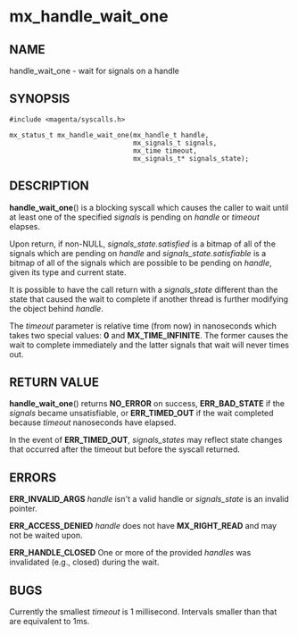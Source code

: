 # mx_handle_wait_one

## NAME

handle_wait_one - wait for signals on a handle

## SYNOPSIS

```
#include <magenta/syscalls.h>

mx_status_t mx_handle_wait_one(mx_handle_t handle,
                               mx_signals_t signals,
                               mx_time timeout,
                               mx_signals_t* signals_state);
```

## DESCRIPTION

**handle_wait_one**() is a blocking syscall which causes the caller to
wait until at least one of the specified *signals* is pending on *handle*
or *timeout* elapses.

Upon return, if non-NULL, *signals_state.satisfied* is a bitmap of all of the
signals which are pending on *handle* and *signals_state.satisfiable* is a
bitmap of all of the signals which are possible to be pending on *handle*, given
its type and current state.

It is possible to have the call return with a *signals_state* different than the
state that caused the wait to complete if another thread is further modifying
the object behind *handle*.

The *timeout* parameter is relative time (from now) in nanoseconds which
takes two special values: **0** and **MX_TIME_INFINITE**. The former causes
the wait to complete immediately and the latter signals that wait will
never times out.

## RETURN VALUE

**handle_wait_one**() returns **NO_ERROR** on success, **ERR_BAD_STATE** if the
*signals* became unsatisfiable, or **ERR_TIMED_OUT** if the wait completed
because *timeout* nanoseconds have elapsed.

In the event of **ERR_TIMED_OUT**, *signals_states* may reflect state changes
that occurred after the timeout but before the syscall returned.

## ERRORS

**ERR_INVALID_ARGS**  *handle* isn't a valid handle or *signals_state* is an
invalid pointer.

**ERR_ACCESS_DENIED**  *handle* does not have **MX_RIGHT_READ** and may
not be waited upon.

**ERR_HANDLE_CLOSED**  One or more of the provided *handles* was invalidated
(e.g., closed) during the wait.

## BUGS

Currently the smallest *timeout* is 1 millisecond. Intervals smaller
than that are equivalent to 1ms.
